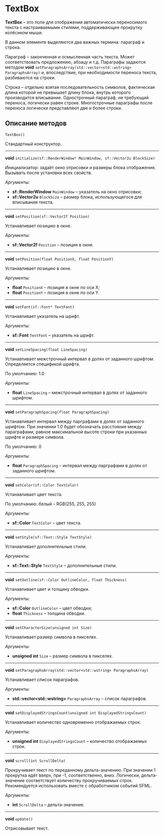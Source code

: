# TextBox
**TextBox** – это поле для отображения автоматически переносимого текста с настраиваемыми стилями, поддерживающее прокрутку колёсиком мыши.

В данном элементе выделяются два важных термина: параграф и строка.

Параграф – законченная и осмысленная часть текста. Может соответствовать предложению, абзацу и т.д. Параграфы задаются методом **void** `setParagraphsArray(std::vector<std::wstring> ParagraphsArray)` и, впоследствие, при необходимости переноса текста, разбиваются на строки.

Строка – отдельно взятая последовательность символов, фактическая длина которой не превышает длину блока, внутрь которого производится вписывание. Однострочный параграф, не требующий переноса, логически равен строке. Многострочные параграфы после переноса логически представляют две и более строки.

## Описание методов

`TextBox()`

Стандартный конструктор.
___

**void** `initialize(sf::RenderWindow* MainWindow, sf::Vector2u BlockSize)`

Инициализатор: задаёт окно отрисовки и размеры блока отображения. Вызывать после установки всех свойств.

 _Аргументы:_

 * **sf::RenderWindow** `MainWindow` – указатель на окно отрисовки;
 * **sf::Vector2u** `BlockSize` – размер блока, использующегося для вписывания текста.
___
**void** `setPosition(sf::Vector2f Position)`

Устанавливает позицию в окне.

 _Аргументы:_

 * **sf::Vector2f** `Position` – позиция в окне.
___

**void** `setPosition(float PositionX, float PositionY)`

Устанавливает позицию в окне.

 _Аргументы:_

* **float** `PositionX` – позиция в окне по оси X;
* **float** `PositionY` – позиция в окне по оси Y.
___

**void** `setFont(sf::Font* TextFont)`

Устанавливает указатель на шрифт.

 _Аргументы:_

* **sf::Font** `TextFont` – указатель на шрифт.
___

**void** `setLineSpacing(float LineSpacing)`

Устанавливает межстрочный интервал в долях от заданного шрифтом. Определяется спецификой шрифта.

По умолчанию: 1.0

 _Аргументы:_

* **float** `LineSpacing` – межстрочный интервал в долях от заданного шрифтом.
___

**void** `setParagraphSpacing(float ParagraphSpacing)`

Устанавливает интервал между парграфами в долях от заданного шрифтом. При значении 1.0 будет обозначать расстояние между параграфами, равное максимальной высоте строки при указанных шрифте и размере символа.

По умолчанию: 0

 _Аргументы:_

* **float** `ParagraphSpacing` – интервал между парграфами в долях от заданного шрифтом.
___

**void** `setColor(sf::Color TextColor)`

Устанавливает цвет текста.

По умолчанию: белый – RGB(255, 255, 255)

 _Аргументы:_

* **sf::Color** `TextColor` – цвет текста.
___

**void** `setStyle(sf::Text::Style TextStyle)`

Устанавливает дополнительные стили.

 _Аргументы:_

* **sf::Text::Style** `TextStyle` – дополнительные стили.
___

**void** `setOutline(sf::Color OutlineColor, float Thickness)`

Устанавливает цвет и толщину обводки.

 _Аргументы:_

* **sf::Color** `OutlineColor` – цвет обводки;
* **float** `Thickness` – толщина обводки.
___

**void** `setCharacterSize(unsigned int Size)`

Устанавливает размер символа в пикселях.

 _Аргументы:_

* **unsigned int** `Size` – размер символа в пикселях.
___

**void** `setParagraphsArray(std::vector<std::wstring> ParagraphsArray)`

Устанавливает список параграфов.

 _Аргументы:_

* **std::vector\<std::wstring\>** `ParagraphsArray` – список параграфов.
___
	
**void** `setDisplayedStringsCount(unsigned int DisplayedStringsCount)`

Устанавливает количество одновременно отображаемых строк.

 _Аргументы:_

* **unsigned int** `DisplayedStringsCount` – количество отображаемых строк.
___

**void** `scroll(int ScrollDelta)`

Прокручивает текст по переданному дельта-значению. При значении 1 прокрутка идёт вверх, при -1, соответственно, вниз. Логически, дельта-значение соответствует количеству прокручиваемых строк. Рекомендуется использовать вместе с обработчиком событий SFML.

 _Аргументы:_

* **int** `ScrollDelta` – дельта-значение.
___

**void** `update()`

Отрисовывает текст.